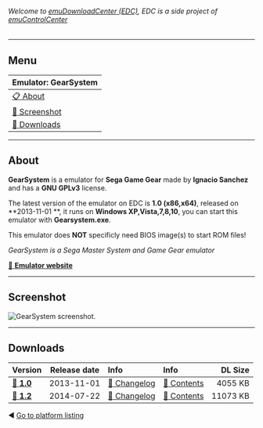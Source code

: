 ###### Welcome to [emuDownloadCenter (EDC)](https://github.com/PhoenixInteractiveNL/emuDownloadCenter/wiki/), EDC is a side project of [emuControlCenter](https://github.com/PhoenixInteractiveNL/emuControlCenter/wiki/)
***
## Menu
| **Emulator: GearSystem** |
|:---------|
| [:clipboard: About](#about) |
| [:sunrise: Screenshot](#screenshot) |
| [:floppy_disk: Downloads](#downloads) |
***
## About
**GearSystem** is a emulator for **Sega Game Gear** made by **Ignacio Sanchez** and has a **GNU GPLv3** license.

The latest version of the emulator on EDC is **1.0 (x86,x64)**, released on **2013-11-01 **, it runs on **Windows XP,Vista,7,8,10**, you can start this emulator with **Gearsystem.exe**.

This emulator does **NOT** specificly need BIOS image(s) to start ROM files!

_GearSystem is a Sega Master System and Game Gear emulator_

[:link: **Emulator website**](http://github.com/drhelius/Gearsystem)
***
## Screenshot
![](https://raw.githubusercontent.com/PhoenixInteractiveNL/emuDownloadCenter/master/hooks/gearsystem/screen.jpg "GearSystem screenshot.")
***
## Downloads
| Version  | Release date  | Info       | Info       | DL Size    |
|:---------|:-------------:|:-----------|:-----------|-----------:|
| [:floppy_disk: **1.0**](https://github.com/PhoenixInteractiveNL/edc-repo0003/raw/master/gearsystem/1.0.7z) | 2013-11-01 | [:page_facing_up: Changelog](https://github.com/PhoenixInteractiveNL/edc-repo0003/blob/master/gearsystem/1.0_changelog.txt) | [:mag_right: Contents](https://github.com/PhoenixInteractiveNL/edc-repo0003/blob/master/gearsystem/1.0_contents.txt) | 4055 KB |
| [:floppy_disk: **1.2**](https://github.com/PhoenixInteractiveNL/edc-repo0003/raw/master/gearsystem/1.2.7z) | 2014-07-22 | [:page_facing_up: Changelog](https://github.com/PhoenixInteractiveNL/edc-repo0003/blob/master/gearsystem/1.2_changelog.txt) | [:mag_right: Contents](https://github.com/PhoenixInteractiveNL/edc-repo0003/blob/master/gearsystem/1.2_contents.txt) | 11073 KB |

:arrow_backward: [Go to platform listing](https://github.com/PhoenixInteractiveNL/emuDownloadCenter/wiki/EDC-Platform-List)
